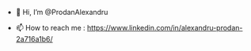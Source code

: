 - 👋 Hi, I’m @ProdanAlexandru

- 📫 How to reach me : https://www.linkedin.com/in/alexandru-prodan-2a716a1b6/
